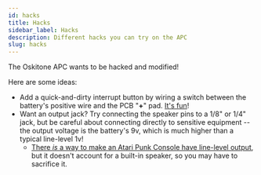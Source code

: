 ```yaml
---
id: hacks
title: Hacks
sidebar_label: Hacks
description: Different hacks you can try on the APC
slug: hacks
---
```


The Oskitone APC wants to be hacked and modified!

Here are some ideas:

- Add a quick-and-dirty interrupt button by wiring a switch between the battery's positive wire and the PCB "**+**" pad. [It's fun](https://www.instagram.com/p/CMz4yeIjg4J/)!
- Want an output jack? Try connecting the speaker pins to a 1/8" or 1/4" jack, but be careful about connecting directly to sensitive equipment -- the output voltage is the battery's 9v, which is much higher than a typical line-level 1v!
  - [There _is_ a way to make an Atari Punk Console have line-level output](https://compiler.kaustic.net/machines/apc.html), but it doesn't account for a built-in speaker, so you may have to sacrifice it.
